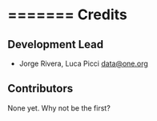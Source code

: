 =======
Credits
=======

Development Lead
----------------

* Jorge Rivera, Luca Picci <data@one.org>

Contributors
------------

None yet. Why not be the first?
